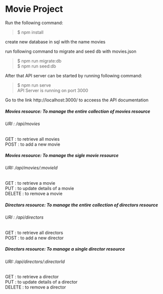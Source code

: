 # Movie Project

Run the following command:

> $ npm install

create new database in sql with the name movies

run following command to migrate and seed db with movies.json

> $ npm run migrate:db\
> $ npm run seed:db

After that API server can be started by running following command:

> $ npm run serve\
> API Server is running on port 3000

Go to the link http://localhost:3000/ to acceess the API documentation


##### Movies resource: To manage the entire collection of movies resource

###### URI : /api/movies
GET : to retrieve all movies\
POST : to add a new movie

##### Movies resource: To manage the sigle movie resource
###### URI: /api/movies/:movieId
GET : to retrieve a movie\
PUT : to update details of a movie\
DELETE : to remove a movie
##### Directors resource: To manage the entire collection of directors resource
###### URI : /api/directors
GET : to retrieve all directors\
POST : to add a new director
##### Directors resource: To manage a single director resource
###### URI: /api/directors/:directorId
GET : to retrieve a director\
PUT : to update details of a director\
DELETE : to remove a director